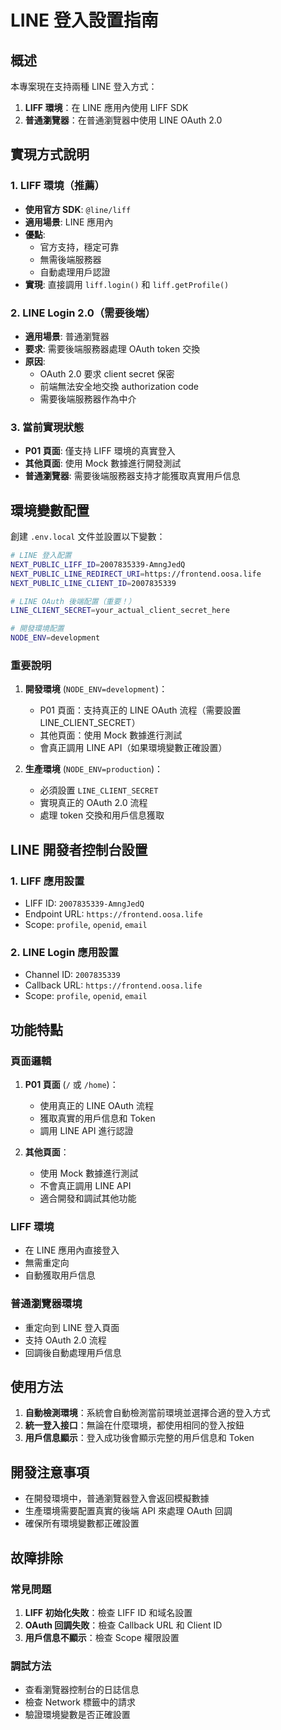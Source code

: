 # LINE 登入設置指南

## 概述

本專案現在支持兩種 LINE 登入方式：

1. **LIFF 環境**：在 LINE 應用內使用 LIFF SDK
2. **普通瀏覽器**：在普通瀏覽器中使用 LINE OAuth 2.0

## 實現方式說明

### 1. LIFF 環境（推薦）

- **使用官方 SDK**: `@line/liff`
- **適用場景**: LINE 應用內
- **優點**:
  - 官方支持，穩定可靠
  - 無需後端服務器
  - 自動處理用戶認證
- **實現**: 直接調用 `liff.login()` 和 `liff.getProfile()`

### 2. LINE Login 2.0（需要後端）

- **適用場景**: 普通瀏覽器
- **要求**: 需要後端服務器處理 OAuth token 交換
- **原因**:
  - OAuth 2.0 要求 client secret 保密
  - 前端無法安全地交換 authorization code
  - 需要後端服務器作為中介

### 3. 當前實現狀態

- **P01 頁面**: 僅支持 LIFF 環境的真實登入
- **其他頁面**: 使用 Mock 數據進行開發測試
- **普通瀏覽器**: 需要後端服務器支持才能獲取真實用戶信息

## 環境變數配置

創建 `.env.local` 文件並設置以下變數：

```bash
# LINE 登入配置
NEXT_PUBLIC_LIFF_ID=2007835339-AmngJedQ
NEXT_PUBLIC_LINE_REDIRECT_URI=https://frontend.oosa.life
NEXT_PUBLIC_LINE_CLIENT_ID=2007835339

# LINE OAuth 後端配置（重要！）
LINE_CLIENT_SECRET=your_actual_client_secret_here

# 開發環境配置
NODE_ENV=development
```

### 重要說明

1. **開發環境** (`NODE_ENV=development`)：

   - P01 頁面：支持真正的 LINE OAuth 流程（需要設置 LINE_CLIENT_SECRET）
   - 其他頁面：使用 Mock 數據進行測試
   - 會真正調用 LINE API（如果環境變數正確設置）

2. **生產環境** (`NODE_ENV=production`)：
   - 必須設置 `LINE_CLIENT_SECRET`
   - 實現真正的 OAuth 2.0 流程
   - 處理 token 交換和用戶信息獲取

## LINE 開發者控制台設置

### 1. LIFF 應用設置

- LIFF ID: `2007835339-AmngJedQ`
- Endpoint URL: `https://frontend.oosa.life`
- Scope: `profile`, `openid`, `email`

### 2. LINE Login 應用設置

- Channel ID: `2007835339`
- Callback URL: `https://frontend.oosa.life`
- Scope: `profile`, `openid`, `email`

## 功能特點

### 頁面邏輯

1. **P01 頁面** (`/` 或 `/home`)：

   - 使用真正的 LINE OAuth 流程
   - 獲取真實的用戶信息和 Token
   - 調用 LINE API 進行認證

2. **其他頁面**：
   - 使用 Mock 數據進行測試
   - 不會真正調用 LINE API
   - 適合開發和調試其他功能

### LIFF 環境

- 在 LINE 應用內直接登入
- 無需重定向
- 自動獲取用戶信息

### 普通瀏覽器環境

- 重定向到 LINE 登入頁面
- 支持 OAuth 2.0 流程
- 回調後自動處理用戶信息

## 使用方法

1. **自動檢測環境**：系統會自動檢測當前環境並選擇合適的登入方式
2. **統一登入接口**：無論在什麼環境，都使用相同的登入按鈕
3. **用戶信息顯示**：登入成功後會顯示完整的用戶信息和 Token

## 開發注意事項

- 在開發環境中，普通瀏覽器登入會返回模擬數據
- 生產環境需要配置真實的後端 API 來處理 OAuth 回調
- 確保所有環境變數都正確設置

## 故障排除

### 常見問題

1. **LIFF 初始化失敗**：檢查 LIFF ID 和域名設置
2. **OAuth 回調失敗**：檢查 Callback URL 和 Client ID
3. **用戶信息不顯示**：檢查 Scope 權限設置

### 調試方法

- 查看瀏覽器控制台的日誌信息
- 檢查 Network 標籤中的請求
- 驗證環境變數是否正確設置
